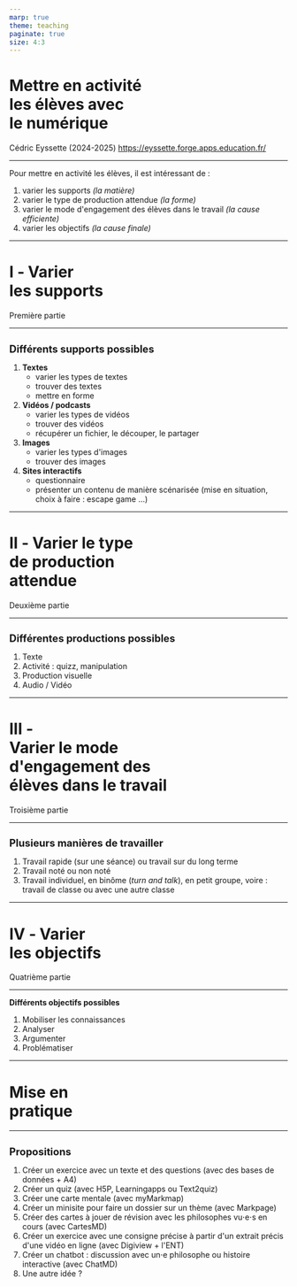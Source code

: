 ```yaml
---
marp: true
theme: teaching
paginate: true
size: 4:3
---
```


<!-- _class: titre -->

# Mettre en activité <br>les élèves avec<br> le numérique <!-- fit -->

Cédric Eyssette (2024-2025)
https://eyssette.forge.apps.education.fr/


---
<!-- _class:  -->
Pour mettre en activité les élèves, il est intéressant de :
1) varier les supports <span data-marpit-fragment="1">_(la matière)_</span>
2) varier le type de production attendue <span data-marpit-fragment="2">_(la forme)_</span>
3) varier le mode d'engagement des élèves dans le travail <span data-marpit-fragment="3">_(la cause efficiente)_</span>
4) varier les objectifs <span data-marpit-fragment="4">_(la cause finale)_</span>

<!-- 
hormis variation : ajouter importance du choix 
 -->


---
<!-- _class: partie -->
# I ‑ Varier <br>les supports
Première partie

---
<!-- _class: fmmmmmmm  -->
<style scoped>
h3{font-size:1.3em; margin-bottom:0}
</style>
### Différents supports possibles

<div>

1) **Textes**
	* varier les types de textes
	* trouver des textes
	* mettre en forme
2) **Vidéos / podcasts**
	* varier les types de vidéos
	* trouver des vidéos
	* récupérer un fichier, le découper, le partager
3) **Images**
	* varier les types d'images
	* trouver des images
4) **Sites interactifs**
	* questionnaire
	* présenter un contenu de manière scénarisée (mise en situation, choix à faire : escape game …)

<!-- 
- textes : 
	- textes classiques / textes contemporains ; textes de philosophes / autres textes (textes littéraires : cf. HLP, base facebook / articles de journeaux) / plus de textes de femmes (voir groupe fb)
	- trouver : moteur de recherche CSE + textes philo (base données)
	si article de journal : Europresse / Bibliothèque Diderot
	- mettre en forme (A4 + markpage : mini site web)
- liste de sites (?)
- vidéo / podcast audio
liste de bonnes vidéos / podcast
extraits films ou séries
digiview pour les vidos youtube
récupération du fichier
https://github.com/yt-dlp/yt-dlp
https://cobalt.tools/

découpage d'une vidéo : avidemux
types d'usage du cinéma : https://docs.google.com/presentation/d/1JtEgj5YTXyx0AXFqrkMmHzsnzo9gG8LaZg86s8zCNN8/edit#slide=id.g1f52bf1812_0_391

- images (photo langage)
site pour trouver des images
Rechercher des images libres de droit [🔗](https://commons.wikimedia.org/wiki/Main_Page) [🔗](https://search.creativecommons.org/search?q=), des photographies d'œuvres d'art [🔗](https://artsandculture.google.com/) [🔗](https://art.rmngp.fr/fr) [🔗](https://www.nga.gov/open-access-images.html) [🔗](https://histoiredesarts.culture.gouv.fr/), des icônes [🔗](https://thenounproject.com/)


sites
questionnaires
https://digistorm.app/
brainstorming
https://www.mindwendel.com/
https://excalidraw.com/

-->


---
<!-- _class: partie -->
# II ‑ Varier le type<br> de production<br> attendue <!-- fit -->
Deuxième partie


---
<!-- _class:  -->
### Différentes productions possibles

1) Texte
2) Activité : quizz, manipulation
3) Production visuelle
4) Audio / Vidéo

<!-- 
- texte : texte long / texte court
mise en forme du texte : livre numérique
flipbook
conversion en un site web : markpage
- texte + image : diaporama / livre numérique
- quizz
- activité classification, manipulation (A4 pour créer des petites étiquettes à manipuler)
- schématisation : création d'une organisation visuelle (schéma, affiches, cartes …)
markmap / cartesMD
- audio
monoral.net
- vidéo
?
 -->

---
<!-- _class: partie -->
# III ‑ <br>Varier le mode<br> d'engagement des <br>élèves dans le travail <!-- fit -->
Troisième partie


---
<!-- _class:  -->
### Plusieurs manières de travailler

1) Travail rapide (sur une séance) ou travail sur du long terme
2) Travail noté ou non noté
3) Travail individuel, <span data-marpit-fragment="1">en binôme (_turn and talk_)</span><span data-marpit-fragment="2">, en petit groupe</span><span data-marpit-fragment="3">, voire : travail de classe </span><span data-marpit-fragment="4">ou avec une autre classe</span>


<!-- 
travail rapide / sur le long terme
travail noté / non noté

travail individuel
travail en binôme : turn and talk
travail en petit groupe
travail classe / interclasse

apports du numérique :
sauvegarde fichier, historique des versions, reprise du travail, amélioration, commentaires
document collaboratif
digipage, digidoc
communication
ENT : travail à faire

 -->

---
<!-- _class: partie -->
# IV ‑ Varier <br>les objectifs
Quatrième partie


---
<!-- _class:  -->
**Différents objectifs possibles**

1) Mobiliser les connaissances
2) Analyser
3) Argumenter
4) Problématiser

<!-- 

mobiliser les connaissances
- outils de révision : qcm, flashcards
- schéma synthétiques : cartes mentales
- fiches de révisions collaboratives / podcasts (G. Lequien)

analyser
- affichage d'un texte à l'écran dans le même format que le texte distribué : annotations sur le côté
- concevoir son diaporama comme un support pour la réflexion

argumenter
- présentation des arguments de manière schématiques (schémas d'arguments)
- format liste : liste de fausses propositions, d'idées à classer, d'objections
(Q sort)
- IA (exemple collègue SVT)

problématiser
- affichage de cas pratiques (situations concrètes pour voir les enjeux)
- carte mentale
-->


---
<!-- _class: partie -->
# Mise en <br>pratique <!-- fit -->


---
<!-- _class: fmmm -->

### Propositions

1) Créer un exercice avec un texte et des questions (avec des bases de données + A4)
1) Créer un quiz (avec H5P, Learningapps ou Text2quiz) 
1) Créer une carte mentale (avec myMarkmap)
1) Créer un minisite pour faire un dossier sur un thème (avec Markpage)
1) Créer des cartes à jouer de révision avec les philosophes vu⋅e⋅s en cours (avec CartesMD)
1) Créer un exercice avec une consigne précise à partir d'un extrait précis d'une vidéo en ligne (avec Digiview + l'ENT)
1) Créer un chatbot : discussion avec un⋅e philosophe ou histoire interactive (avec ChatMD)
1) Une autre idée ?